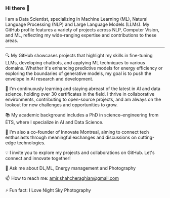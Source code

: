 ### Hi there 👋

I am a Data Scientist, specializing in Machine Learning (ML), Natural Language Processing (NLP) and Large Language Models (LLMs). My GitHub profile features a variety of projects across NLP, Computer Vision, and ML, reflecting my wide-ranging expertise and contributions to these areas.

---

🔍 My GitHub showcases projects that highlight my skills in fine-tuning LLMs, developing chatbots, and applying ML techniques to various domains. Whether it's enhancing predictive models for energy efficiency or exploring the boundaries of generative models, my goal is to push the envelope in AI research and development.

🌱 I'm continuously learning and staying abreast of the latest in AI and data science, holding over 30 certificates in the field. I thrive in collaborative environments, contributing to open-source projects, and am always on the lookout for new challenges and opportunities to grow.

📚 My academic background includes a PhD in science–engineering from ÉTS, where I specialize in AI and Data Science. 

📃 I'm also a co-founder of Innovate Montreal, aiming to connect tech enthusiasts through meaningful exchanges and discussions on cutting-edge technologies.

💡 I invite you to explore my projects and collaborations on GitHub. Let's connect and innovate together!

💬 Ask me about DL,ML, Energy management and Photography
  
📫 How to reach me: amir.shahcheraghian@gmail.com
  
⚡ Fun fact: I Love Night Sky Photography



